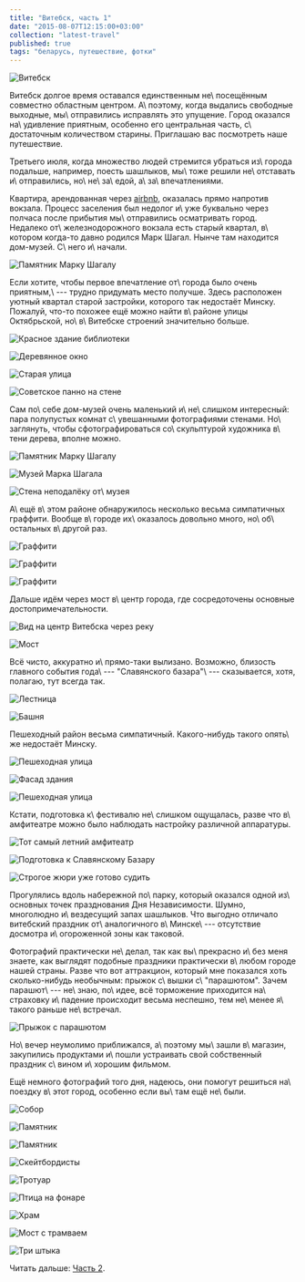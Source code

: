 ```yaml
---
title: "Витебск, часть 1"
date: "2015-08-07T12:15:00+03:00"
collection: "latest-travel"
published: true
tags: "беларусь, путешествие, фотки"
---
```


![](/images/travel/2015-07-vitebsk/vitebsk-cover-1.jpg "Витебск")

Витебск долгое время оставался единственным не\ посещённым совместно областным центром. А\ поэтому, когда выдались
свободные выходные, мы\ отправились исправлять это упущение. Город оказался на\ удивление приятным, особенно его
центральная часть, с\ достаточным количеством старины. Приглашаю вас посмотреть наше путешествие.

<!--more-->

Третьего июля, когда множество людей стремится убраться из\ города подальше, например, поесть шашлыков, мы\ тоже решили
не\ отставать и\ отправились, но\ не\ за\ едой, а\ за\ впечатлениями.

Квартира, арендованная через [airbnb][], оказалась прямо напротив вокзала. Процесс заселения был недолог и\ уже
буквально через полчаса после прибытия мы\ отправились осматривать город. Недалеко от\ железнодорожного вокзала есть
старый квартал, в\ котором когда-то давно родился Марк Шагал. Нынче там находится дом-музей. С\ него и\ начали.

![](/images/travel/2015-07-vitebsk/vitebsk-chagall-sculpture.jpg "Памятник Марку Шагалу")

Если хотите, чтобы первое впечатление от\ города было очень приятным,\ --- трудно придумать место получше. Здесь
расположен уютный квартал старой застройки, которого так недостаёт Минску. Пожалуй, что-то похожее ещё можно найти
в\ районе улицы Октябрьской, но\ в\ Витебске строений значительно больше.

![](/images/travel/2015-07-vitebsk/vitebsk-old-district-1.jpg "Красное здание библиотеки")

![](/images/travel/2015-07-vitebsk/vitebsk-old-district-2.jpg "Деревянное окно")

![](/images/travel/2015-07-vitebsk/vitebsk-old-district-3.jpg "Старая улица")

![](/images/travel/2015-07-vitebsk/vitebsk-old-district-4.jpg "Советское панно на стене")

Сам по\ себе дом-музей очень маленький и\ не\ слишком интересный: пара полупустых комнат с\ увешанными фотографиями
стенами. Но\ заглянуть, чтобы сфотографироваться со\ скульптурой художника в\ тени дерева, вполне можно.

![](/images/travel/2015-07-vitebsk/vitebsk-chagall-museum-sculpture.jpg "Памятник Марку Шагалу")

![](/images/travel/2015-07-vitebsk/vitebsk-chagall-museum.jpg "Музей Марка Шагала")

![Стена неподалёку от\ музея](/images/travel/2015-07-vitebsk/vitebsk-chagall-museum-wall.jpg "Стена в стиле картин Марка Шагала")

А\ ещё в\ этом районе обнаружилось несколько весьма симпатичных граффити. Вообще в\ городе их\ оказалось довольно много,
но\ об\ остальных в\ другой раз.

![](/images/travel/2015-07-vitebsk/vitebsk-old-district-graffiti-1.jpg "Граффити")

![](/images/travel/2015-07-vitebsk/vitebsk-old-district-graffiti-2.jpg "Граффити")

![](/images/travel/2015-07-vitebsk/vitebsk-old-district-graffiti-3.jpg "Граффити")

Дальше идём через мост в\ центр города, где сосредоточены основные достопримечательности.

![](/images/travel/2015-07-vitebsk/vitebsk-river-view-1.jpg "Вид на центр Витебска через реку")

![](/images/travel/2015-07-vitebsk/vitebsk-river-view-2.jpg "Мост")

Всё чисто, аккуратно и\ прямо-таки вылизано. Возможно, близость главного события года\ --- "Славянского базара"\ ---
сказывается, хотя, полагаю, тут всегда так.

![](/images/travel/2015-07-vitebsk/vitebsk-stairs.jpg "Лестница")

![](/images/travel/2015-07-vitebsk/vitebsk-tower.jpg "Башня")

Пешеходный район весьма симпатичный. Какого-нибудь такого опять\ же недостаёт Минску.

![](/images/travel/2015-07-vitebsk/vitebsk-pedestrian-zone-1.jpg "Пешеходная улица")

![](/images/travel/2015-07-vitebsk/vitebsk-pedestrian-zone-2.jpg "Фасад здания")

![](/images/travel/2015-07-vitebsk/vitebsk-pedestrian-zone-3.jpg "Пешеходная улица")

Кстати, подготовка к\ фестивалю не\ слишком ощущалась, разве что в\ амфитеатре можно было наблюдать настройку различной
аппаратуры.

![Тот самый летний амфитеатр](/images/travel/2015-07-vitebsk/vitebsk-preparation-1.jpg "Тот самый летний амфитеатр")

![](/images/travel/2015-07-vitebsk/vitebsk-preparation-2.jpg "Подготовка к Славянскому Базару")

![Строгое жюри уже готово судить](/images/travel/2015-07-vitebsk/vitebsk-preparation-3.jpg "Голуби на крыше")

Прогулялись вдоль набережной по\ парку, который оказался одной из\ основных точек празднования Дня Независимости. Шумно,
многолюдно и\ вездесущий запах шашлыков. Что выгодно отличало витебский праздник от\ аналогичного в\ Минске\ ---
отсутствие досмотра и\ огороженной зоны как таковой.

Фотографий практически не\ делал, так как вы\ прекрасно и\ без меня знаете, как выглядят подобные праздники практически
в\ любом городе нашей страны. Разве что вот аттракцион, который мне показался хоть сколько-нибудь необычным: прыжок
с\ вышки с\ "парашютом". Зачем парашют\ --- не\ знаю, по\ идее, всё торможение приходится на\ страховку и\ падение
происходит весьма неспешно, тем не\ менее я\ такого раньше не\ встречал.

![](/images/travel/2015-07-vitebsk/vitebsk-jump.jpg "Прыжок с парашютом")

Но\ вечер неумолимо приближался, а\ поэтому мы\ зашли в\ магазин, закупились продуктами и\ пошли устраивать свой
собственный праздник с\ вином и\ хорошим фильмом.

Ещё немного фотографий того дня, надеюсь, они помогут решиться на\ поездку в\ этот город, особенно если вы\ там ещё
не\ были.

![](/images/travel/2015-07-vitebsk/vitebsk-day-1.jpg "Собор")

![](/images/travel/2015-07-vitebsk/vitebsk-day-2.jpg "Памятник")

![](/images/travel/2015-07-vitebsk/vitebsk-day-3.jpg "Памятник")

![](/images/travel/2015-07-vitebsk/vitebsk-day-4.jpg "Скейтбордисты")

![](/images/travel/2015-07-vitebsk/vitebsk-day-5.jpg "Тротуар")

![](/images/travel/2015-07-vitebsk/vitebsk-day-6.jpg "Птица на фонаре")

![](/images/travel/2015-07-vitebsk/vitebsk-day-7.jpg "Храм")

![](/images/travel/2015-07-vitebsk/vitebsk-day-8.jpg "Мост с трамваем")

![](/images/travel/2015-07-vitebsk/vitebsk-day-9.jpg "Три штыка")

Читать дальше: [Часть 2](/post/vitebsk-2/).

[airbnb]: /post/airbnb-currency/

